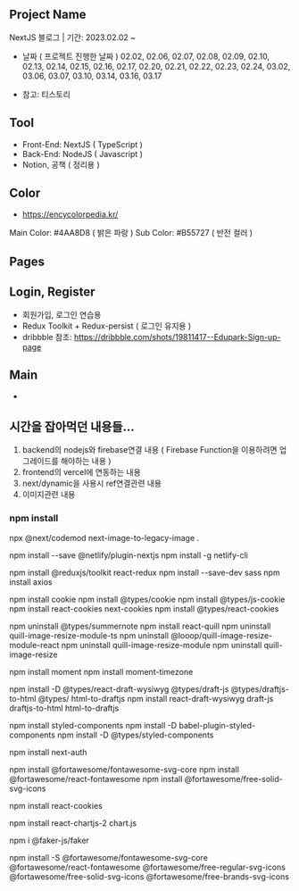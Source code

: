 ## Project Name
NextJS 블로그 | 기간: 2023.02.02 ~
* 날짜 ( 프로젝트 진행한 날짜 )
02.02, 02.06, 02.07, 02.08, 02.09, 02.10, 02.13, 02.14, 02.15, 02.16, 02.17, 02.20, 02.21, 02.22, 02.23, 02.24, 03.02, 03.06, 03.07, 03.10, 03.14, 03.16, 03.17

- 참고: 티스토리

## Tool
- Front-End: NextJS ( TypeScript )
- Back-End: NodeJS ( Javascript )
- Notion, 공책 ( 정리용 )

## Color
- https://encycolorpedia.kr/

Main Color: #4AA8D8 ( 밝은 파랑 )
Sub Color: #B55727 ( 반전 컬러 )

## Pages

## Login, Register
- 회원가입, 로그인 연습용
- Redux Toolkit + Redux-persist ( 로그인 유지용 )
- dribbble 참조: https://dribbble.com/shots/19811417--Edupark-Sign-up-page

## Main
- 

## 시간을 잡아먹던 내용들...
1. backend의 nodejs와 firebase연결 내용 ( Firebase Function을 이용하려면 업그레이드를 해야하는 내용 )
2. frontend의 vercel에 연동하는 내용
3. next/dynamic을 사용시 ref연결관련 내용
4. 이미지관련 내용



### npm install
npx @next/codemod next-image-to-legacy-image .

<!-- getServerSideProps를 위ㄴ -->
npm install --save @netlify/plugin-nextjs
npm install -g netlify-cli

npm install @reduxjs/toolkit react-redux
npm install --save-dev sass
npm install axios

npm install cookie
npm install @types/cookie
npm install @types/js-cookie
npm install react-cookies next-cookies
npm install @types/react-cookies

<!-- 에디터 ( SummerNote -> react-quill을 많이 사용한다고 하여 체택 ) -->
npm uninstall @types/summernote
npm install react-quill
npm uninstall quill-image-resize-module-ts
npm uninstall @looop/quill-image-resize-module-react
npm uninstall quill-image-resize-module
npm uninstall quill-image-resize

<!-- 모먼트 -->
npm install moment
npm install moment-timezone

npm install -D @types/react-draft-wysiwyg @types/draft-js @types/draftjs-to-html @types/
html-to-draftjs
npm install react-draft-wysiwyg draft-js draftjs-to-html html-to-draftjs
<!-- toast UI 업데이트 없음.. -->

<!-- styled 사용하기 -->
npm install styled-components
npm install -D babel-plugin-styled-components
npm install -D @types/styled-components


<!-- NEXT Auth ( https://next-auth.js.org/ ) -->
npm install next-auth

<!-- 폰트어썸 -->
npm install @fortawesome/fontawesome-svg-core
npm install @fortawesome/react-fontawesome
npm install @fortawesome/free-solid-svg-icons

<!-- React Cookie -->
npm install react-cookies

<!-- 차트JS -->
npm install react-chartjs-2 chart.js
<!-- 임시 데이터를 위해서 -->
npm i @faker-js/faker


<!-- Font Awesome Free -->
npm install -S @fortawesome/fontawesome-svg-core @fortawesome/react-fontawesome @fortawesome/free-regular-svg-icons @fortawesome/free-solid-svg-icons @fortawesome/free-brands-svg-icons